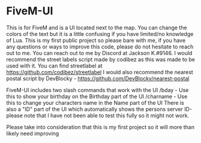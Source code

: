 # FiveM-UI
This is for FiveM and is a UI located next to the map. You can change the colors of the text but it is a little confusing if you have limited/no knowledge of Lua. This is my first public project so please bare with me, if you have any questions or ways to improve this code, please do not hesitate to reach out to me. You can reach out to me by Discord at Jackson K.#9146. I would recommend the street labels script made by codibez as this was made to be used with it. 
You can find streetlabel at https://github.com/codibez/streetlabel
I would also recommend the nearest postal script by DevBlocky - https://github.com/DevBlocky/nearest-postal


FiveM-UI includes two slash commands that work with the UI
/bday   - Use this to show your birthday on the Birthday part of the UI
/charname    - Use this to change your characters name in the Name part of the UI
There is also a "ID" part of the UI which automatically shows the persons server ID-please note that I have not been able to test this fully so it might not work.



Please take into consideration that this is my first project so it will more than likely need improving

